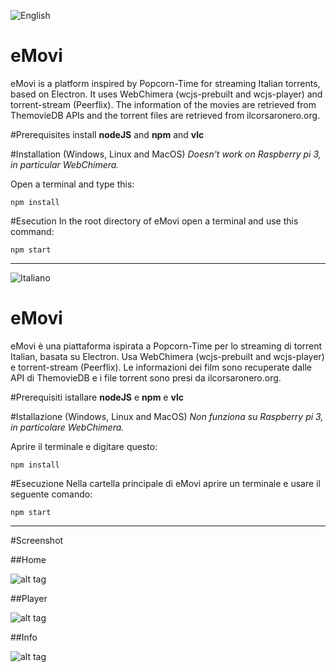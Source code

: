 ![English](https://img.shields.io/badge/language-English-brightgreen.svg)

# eMovi
eMovi is a platform inspired by Popcorn-Time for streaming Italian torrents, based on Electron. It uses WebChimera (wcjs-prebuilt and wcjs-player) and torrent-stream (Peerflix). The information of the movies are retrieved from ThemovieDB APIs and the torrent files are retrieved from ilcorsaronero.org.

#Prerequisites
install **nodeJS** and **npm** and **vlc**

#Installation (Windows, Linux and MacOS)
_Doesn't work on Raspberry pi 3, in particular WebChimera._

Open a terminal and type this:

`npm install`

#Esecution
In the root directory of eMovi open a terminal and use this command:

`npm start`

----------------------------------

![Italiano](https://img.shields.io/badge/lingua-Italiano-brightgreen.svg)

# eMovi
eMovi è una piattaforma  ispirata a Popcorn-Time per lo streaming di torrent Italian, basata su Electron. Usa WebChimera (wcjs-prebuilt and wcjs-player) e torrent-stream (Peerflix). Le informazioni dei film sono recuperate dalle API di ThemovieDB e i file torrent sono presi da ilcorsaronero.org.

#Prerequisiti
istallare **nodeJS** e **npm** e **vlc**

#Istallazione (Windows, Linux and MacOS)
_Non funziona su Raspberry pi 3, in particolare WebChimera._

Aprire il terminale e digitare questo:

`npm install`

#Esecuzione
Nella cartella principale di eMovi aprire un terminale e usare il seguente comando:

`npm start`


----------------------------------


#Screenshot

##Home

![alt tag](https://github.com/jacopo1395/eMovi/blob/master/screenshot/index.png)

##Player

![alt tag](https://github.com/jacopo1395/eMovi/blob/master/screenshot/player.png)

##Info


![alt tag](https://github.com/jacopo1395/eMovi/blob/master/screenshot/info.png)
